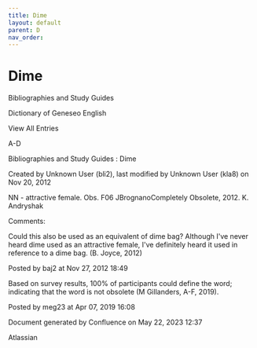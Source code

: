 ```yaml
---
title: Dime
layout: default
parent: D
nav_order:
---
```


# Dime

Bibliographies and Study Guides

Dictionary of Geneseo English

View All Entries

A-D

Bibliographies and Study Guides : Dime

Created by  Unknown User (bli2), last modified by  Unknown User (kla8) on Nov 20, 2012

NN - attractive female. Obs. F06 JBrognanoCompletely Obsolete, 2012. K. Andryshak

Comments:

Could this also be used as an equivalent of dime bag? Although I've never heard dime used as an attractive female, I've definitely heard it used in reference to a dime bag. (B. Joyce, 2012)

Posted by baj2 at Nov 27, 2012 18:49

Based on survey results, 100% of participants could define the word; indicating that the word is not obsolete (M Gillanders, A-F, 2019).

Posted by meg23 at Apr 07, 2019 16:08

Document generated by Confluence on May 22, 2023 12:37

Atlassian
